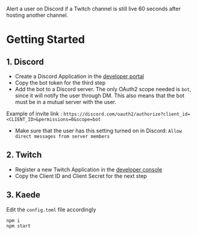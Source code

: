 Alert a user on Discord if a Twitch channel is still live 60 seconds after hosting another channel.

# Getting Started

## 1. Discord

- Create a Discord Application in the [developer portal](https://discord.com/developers/applications)
- Copy the bot token for the third step
- Add the bot to a Discord server. The only OAuth2 scope needed is `bot`, since it will notify the user through DM. This also means that the bot must be in a mutual server with the user.

Example of invite link : `https://discord.com/oauth2/authorize?client_id=<CLIENT_ID>&permissions=0&scope=bot`

- Make sure that the user has this setting turned on in Discord: `Allow direct messages from server members`

## 2. Twitch

- Register a new Twitch Application in the [developer console](https://dev.twitch.tv/console/apps)
- Copy the Client ID and Client Secret for the next step

## 3. Kaede

Edit the `config.toml` file accordingly
```
npm i
npm start
```